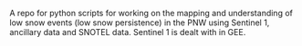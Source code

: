 A repo for python scripts for working on the mapping and understanding of low snow events (low snow persistence) in the PNW using Sentinel 1, ancillary data and SNOTEL data. Sentinel 1 is dealt with in GEE. 
